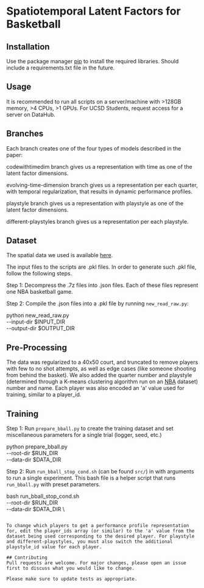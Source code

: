 # Spatiotemporal Latent Factors for Basketball

## Installation

Use the package manager [pip](https://pip.pypa.io/en/stable/) to install the required libraries. Should include a requirements.txt file in the future.

## Usage

It is recommended to run all scripts on a server/machine with >128GB memory, >4 CPUs, >1 GPUs.
For UCSD Students, request access for a server on DataHub.

## Branches 

Each branch creates one of the four types of models described in the paper:

codewithtimedim branch gives us a representation with time as one of the latent factor dimensions. 

evolving-time-dimension branch gives us a representation per each quarter, with temporal regularization, that results in dynamic performance profiles.

playstyle branch gives us a representation with playstyle as one of the latent factor dimensions. 

different-playstyles branch gives us a representation per each playstyle.

## Dataset

The spatial data we used is available [here](https://github.com/sealneaward/nba-movement-data).

The input files to the scripts are .pkl files. In order to generate such .pkl file, follow the following steps.

Step 1:
Decompress the .7z files into .json files. Each of these files represent one NBA basketball game.

Step 2:
Compile the .json files into a .pkl file by running `new_read_raw.py`:

python new_read_raw.py \
    --input-dir $INPUT_DIR \
    --output-dir $OUTPUT_DIR

## Pre-Processing

The data was regularized to a 40x50 court, and truncated to remove players with few to no shot attempts, as well as edge cases (like someone shooting from behind the basket). We also added the quarter number and playstyle (determined through a K-means clustering algorithm run on an [NBA](https://www.nba.com) dataset) number and name. Each player was also encoded an 'a' value used for training, similar to a player_id.

## Training
Step 1:
Run `prepare_bball.py` to create the training dataset and set miscellaneous parameters for a single trial (logger, seed, etc.)

python prepare_bball.py \
    --root-dir $RUN_DIR \
    --data-dir $DATA_DIR
    
Step 2:
Run `run_bball_stop_cond.sh` (can be found `src/`) in with arguments to run a single experiment. This bash file is a helper script that runs `run_bball.py` with preset parameters.

bash run_bball_stop_cond.sh \
    --root-dir $RUN_DIR \
    --data-dir $DATA_DIR \

```

To change which players to get a performance profile representation for, edit the player_ids array (or similar) to the 'a' value from the dataset being used corresponding to the desired player. For playstyle and different-playstyles, you must also switch the additional playstyle_id value for each player.

## Contributing
Pull requests are welcome. For major changes, please open an issue first to discuss what you would like to change.

Please make sure to update tests as appropriate.
